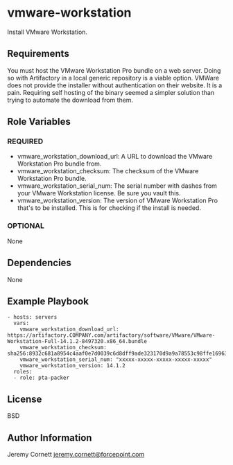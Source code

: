 # vmware-workstation

Install VMware Workstation.

## Requirements

You must host the VMware Workstation Pro bundle on a web server. Doing so with Artifactory in a local
generic repository is a viable option.
VMWare does not provide the installer without authentication on their
website. It is a pain. Requiring self hosting of the binary seemed a simpler solution than trying
to automate the download from them.

## Role Variables

### REQUIRED

* vmware_workstation_download_url: A URL to download the VMware Workstation Pro bundle from.
* vmware_workstation_checksum: The checksum of the VMware Workstation Pro bundle.
* vmware_workstation_serial_num: The serial number with dashes from your VMware Workstation license. Be sure you vault this. 
* vmware_workstation_version: The version of VMware Workstation Pro that's to be installed. 
  This is for checking if the install is needed.

### OPTIONAL

None

## Dependencies

None

## Example Playbook

    - hosts: servers
      vars:
        vmware_workstation_download_url: https://artifactory.COMPANY.com/artifactory/software/VMware/VMware-Workstation-Full-14.1.2-8497320.x86_64.bundle
        vmware_workstation_checksum: sha256:8932c681a8954c4aaf0e7d0039c6d8dff9ade323170d9a9a78553c98ffe16963
        vmware_workstation_serial_num: "xxxxx-xxxxx-xxxxx-xxxxx-xxxxx"
        vmware_workstation_version: 14.1.2
      roles:
      - role: pta-packer

## License

BSD

## Author Information

Jeremy Cornett <jeremy.cornett@forcepoint.com>
